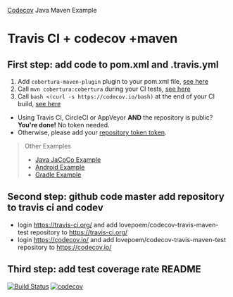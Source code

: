 [Codecov][0] Java Maven Example

Travis CI + codecov +maven
===============================
## First step: add code to pom.xml and .travis.yml
1. Add `cobertura-maven-plugin` plugin to your pom.xml file, [see here](https://github.com/codecov/codecov-travis-maven-test/blob/master/pom.xml#L47-L58)
1. Call `mvn cobertura:cobertura` during your CI tests, [see here](https://github.com/codecov/codecov-travis-maven-test/blob/master/.travis.yml#L4)
1. Call `bash <(curl -s https://codecov.io/bash)` at the end of your CI build, [see here](https://github.com/codecov/codecov-travis-maven-test/blob/master/.travis.yml#L7)
  - Using Travis CI, CircleCI or AppVeyor **AND** the repository is public? **You're done!** No token needed.
  - Otherwise, please add your [repository token token][5].

> Other Examples
> - [Java JaCoCo Example][1]
> - [Android Example][3]
> - [Gradle Example][2]



[0]: https://codecov.io/
[1]: https://github.com/codecov/example-java
[2]: https://github.com/codecov/example-gradle
[3]: https://github.com/codecov/example-android
[5]: http://docs.codecov.io/docs/about-the-codecov-bash-uploader#section-upload-token

## Second step: github code master add repository to travis ci and codev

  - login https://travis-ci.org/ and add lovepoem/codecov-travis-maven-test repository to https://travis-ci.org/
  - login https://codecov.io/ and add lovepoem/codecov-travis-maven-test repository to https://codecov.io/

## Third step: add test coverage rate README
[![Build Status](https://travis-ci.org/lovepoem/codecov-travis-maven-test.svg?branch=master)](https://travis-ci.org/lovepoem/codecov-travis-maven-test)
[![codecov](https://codecov.io/gh/lovepoem/codecov-travis-maven-test/branch/master/graph/badge.svg)](https://codecov.io/gh/lovepoem/codecov-travis-maven-test)
